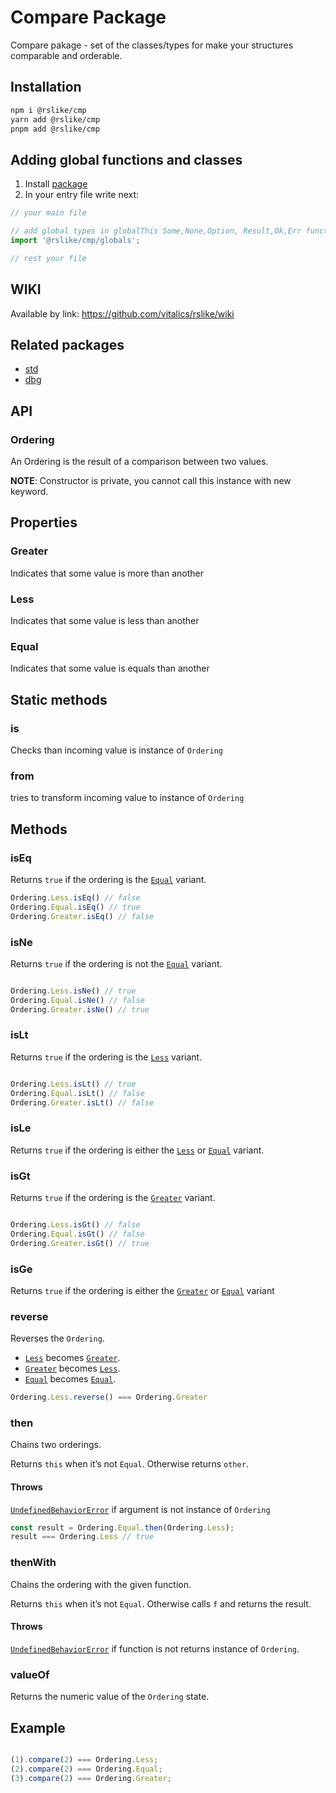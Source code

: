 # Compare Package

Compare pakage - set of the classes/types for make your structures comparable and orderable.

## Installation

```bash
npm i @rslike/cmp
yarn add @rslike/cmp
pnpm add @rslike/cmp
```

## Adding global functions and classes

1. Install [package](#installation)
2. In your entry file write next:

```typescript
// your main file

// add global types in globalThis Some,None,Option, Result,Ok,Err functions
import '@rslike/cmp/globals';

// rest your file
```

## WIKI

Available by link: https://github.com/vitalics/rslike/wiki

## Related packages

- [std](https://www.npmjs.com/package/@rslike/std)
- [dbg](https://www.npmjs.com/package/@rslike/dbg)

## API

### Ordering

An Ordering is the result of a comparison between two values.

**NOTE**: Constructor is private, you cannot call this instance with new keyword.

## Properties

### Greater

Indicates that some value is more than another

### Less

Indicates that some value is less than another

### Equal

Indicates that some value is equals than another

## Static methods

### is

Checks than incoming value is instance of `Ordering`

### from

tries to transform incoming value to instance of `Ordering`

## Methods

### isEq

Returns `true` if the ordering is the [`Equal`](#equal) variant.

```ts
Ordering.Less.isEq() // false
Ordering.Equal.isEq() // true
Ordering.Greater.isEq() // false
```

### isNe

Returns `true` if the ordering is not the [`Equal`](#equal) variant.

```ts

Ordering.Less.isNe() // true
Ordering.Equal.isNe() // false
Ordering.Greater.isNe() // true
```

### isLt

Returns `true` if the ordering is the [`Less`](#less) variant.

```ts

Ordering.Less.isLt() // true
Ordering.Equal.isLt() // false
Ordering.Greater.isLt() // false
```

### isLe

Returns `true` if the ordering is either the [`Less`](#less) or [`Equal`](#equal) variant.

### isGt

Returns `true` if the ordering is the [`Greater`](#greater) variant.

```ts

Ordering.Less.isGt() // false
Ordering.Equal.isGt() // false
Ordering.Greater.isGt() // true
```

### isGe

Returns `true` if the ordering is either the [`Greater`](#greater) or [`Equal`](#equal) variant

### reverse

Reverses the `Ordering`.

- [`Less`](#less) becomes [`Greater`](#greater).
- [`Greater`](#greater) becomes [`Less`](#less).
- [`Equal`](#equal) becomes [`Equal`](#equal).

```ts
Ordering.Less.reverse() === Ordering.Greater
```

### then

Chains two orderings.

Returns `this` when it’s not `Equal`. Otherwise returns `other`.

#### Throws

[`UndefinedBehaviorError`](../std/UndefinedBehaviorError.md) if argument is not instance of `Ordering`

```ts
const result = Ordering.Equal.then(Ordering.Less);
result === Ordering.Less // true
```

### thenWith

Chains the ordering with the given function.

Returns `this` when it’s not `Equal`. Otherwise calls `f` and returns the result.

#### Throws

[`UndefinedBehaviorError`](../std/UndefinedBehaviorError.md) if function is not returns instance of `Ordering`.

### valueOf

Returns the numeric value of the `Ordering` state.

## Example

```ts

(1).compare(2) === Ordering.Less;
(2).compare(2) === Ordering.Equal;
(3).compare(2) === Ordering.Greater;
```
